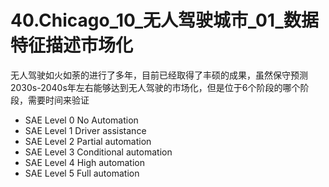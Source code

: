 # 40.Chicago_10_无人驾驶城市_01_数据特征描述市场化
无人驾驶如火如荼的进行了多年，目前已经取得了丰硕的成果，虽然保守预测2030s-2040s年左右能够达到无人驾驶的市场化，但是位于6个阶段的哪个阶段，需要时间来验证
* SAE Level 0 No Automation
* SAE Level 1 Driver assistance
* SAE Level 2 Partial automation
* SAE Level 3 Conditional automation
* SAE Level 4 High automation
* SAE Level 5 Full automation

